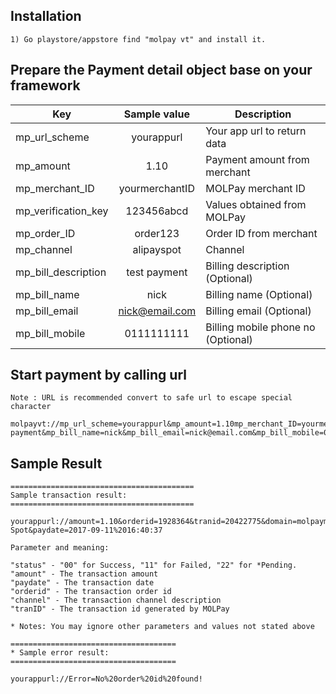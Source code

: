 ## Installation

```
1) Go playstore/appstore find "molpay vt" and install it.
```

## Prepare the Payment detail object base on your framework

| Key                   | Sample value  | Description                       |
| --------------------- |:-------------:| --------------------------------- |
| mp_url_scheme         | yourappurl    | Your app url to return data       |
| mp_amount             | 1.10          | Payment amount from merchant      |
| mp_merchant_ID        | yourmerchantID| MOLPay merchant ID                |
| mp_verification_key   | 123456abcd    | Values obtained from MOLPay       |
| mp_order_ID           | order123      | Order ID from merchant            |
| mp_channel            | alipayspot    | Channel                           |
| mp_bill_description   | test payment  | Billing description (Optional)    |
| mp_bill_name          | nick          | Billing name (Optional)           |
| mp_bill_email         | nick@email.com| Billing email (Optional)          |
| mp_bill_mobile        | 0111111111    | Billing mobile phone no (Optional)|

## Start payment by calling url

```
Note : URL is recommended convert to safe url to escape special character

molpayvt://mp_url_scheme=yourappurl&mp_amount=1.10mp_merchant_ID=yourmerchantID&mp_verification_key=123456abcd&mp_order_ID=order123mp_channel=alipayspot&mp_bill_description=test payment&mp_bill_name=nick&mp_bill_email=nick@email.com&mp_bill_mobile=0111111111
```

## Sample Result

```
=========================================
Sample transaction result:
=========================================

yourappurl://amount=1.10&orderid=1928364&tranid=20422775&domain=molpaymerchant&status=00&appcode=&error_code=null&error_desc=null&skey=921820ca098a57444413bd577e7fc0bf&currency=MYR&channel=Alipay-Spot&paydate=2017-09-11%2016:40:37

Parameter and meaning:

"status" - "00" for Success, "11" for Failed, "22" for *Pending. 
"amount" - The transaction amount
"paydate" - The transaction date
"orderid" - The transaction order id
"channel" - The transaction channel description
"tranID" - The transaction id generated by MOLPay

* Notes: You may ignore other parameters and values not stated above

=====================================
* Sample error result:
=====================================

yourappurl://Error=No%20order%20id%20found!

```

